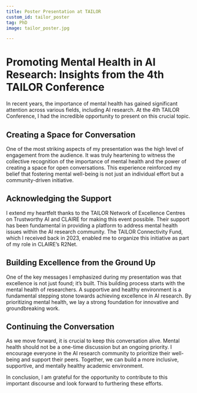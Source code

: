 ```yaml
---
title: Poster Presentation at TAILOR
custom_id: tailor_poster
tag: PhD
image: tailor_poster.jpg

---
```

# Promoting Mental Health in AI Research: Insights from the 4th TAILOR Conference

In recent years, the importance of mental health has gained significant attention across various fields, including AI research. At the 4th TAILOR Conference, I had the incredible opportunity to present on this crucial topic.

## Creating a Space for Conversation

One of the most striking aspects of my presentation was the high level of engagement from the audience. It was truly heartening to witness the collective recognition of the importance of mental health and the power of creating a space for open conversations. This experience reinforced my belief that fostering mental well-being is not just an individual effort but a community-driven initiative.

## Acknowledging the Support

I extend my heartfelt thanks to the TAILOR Network of Excellence Centres on Trustworthy AI and CLAIRE for making this event possible. Their support has been fundamental in providing a platform to address mental health issues within the AI research community. The TAILOR Connectivity Fund, which I received back in 2023, enabled me to organize this initiative as part of my role in CLAIRE’s R2Net.

## Building Excellence from the Ground Up

One of the key messages I emphasized during my presentation was that excellence is not just found; it’s built. This building process starts with the mental health of researchers. A supportive and healthy environment is a fundamental stepping stone towards achieving excellence in AI research. By prioritizing mental health, we lay a strong foundation for innovative and groundbreaking work.

## Continuing the Conversation

As we move forward, it is crucial to keep this conversation alive. Mental health should not be a one-time discussion but an ongoing priority. I encourage everyone in the AI research community to prioritize their well-being and support their peers. Together, we can build a more inclusive, supportive, and mentally healthy academic environment.

In conclusion, I am grateful for the opportunity to contribute to this important discourse and look forward to furthering these efforts.
